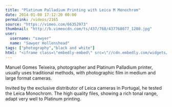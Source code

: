 ```yaml
---
title: "Platinum Palladium Printing with Leica M Monochrom"
date: 2014-01-08 17:12:20 00:00
permalink: /videos/2165
source: "https://vimeo.com/66352973"
thumbnail: "http://b.vimeocdn.com/ts/437/768/437768077_1280.jpg"
user:
  username: "sawyer"
  name: "Sawyer Hollenshead"
tags: ["photography","black and white"]
html: "<iframe class=\"embedly-embed\" src=\"//cdn.embedly.com/widgets/media.html?src=https%3A%2F%2Fplayer.vimeo.com%2Fvideo%2F66352973&src_secure=1&url=http%3A%2F%2Fvimeo.com%2F66352973&image=http%3A%2F%2Fb.vimeocdn.com%2Fts%2F437%2F768%2F437768077_1280.jpg&key=950020ba825211e1a0764040d3dc5c07&type=text%2Fhtml&schema=vimeo\" width=\"1280\" height=\"720\" scrolling=\"no\" frameborder=\"0\" allowfullscreen></iframe>"
---
```


Manuel Gomes Teixeira, photographer and Platinum Palladium printer, usually uses traditional methods, with photographic film in medium and large format cameras.

Invited by the exclusive distributor of Leica cameras in Portugal, he tested the Leica Monochrom. The high quality files, showing a rich tonal range, adapt very well to Platinum printing.